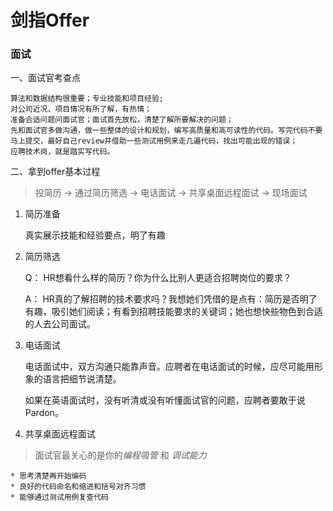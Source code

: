 # 剑指Offer

### 面试


一、面试官考查点

    算法和数据结构很重要；专业技能和项目经验;
    对公司近况、项目情况有所了解，有热情；
    准备合适问题问面试官；面试首先放松，清楚了解所要解决的问题；
    先和面试官多做沟通，做一些整体的设计和规划，编写高质量和高可读性的代码。写完代码不要马上提交，最好自己review并借助一些测试用例来走几遍代码，找出可能出现的错误；
    应聘技术岗，就是踏实写代码。

二、拿到offer基本过程

> 投简历 -> 通过简历筛选 -> 电话面试 -> 共享桌面远程面试 -> 现场面试

1. 简历准备

    真实展示技能和经验要点，明了有趣

2. 简历筛选

    Q： HR想看什么样的简历？你为什么比别人更适合招聘岗位的要求？
    
    A： HR真的了解招聘的技术要求吗？我想她们凭借的是点有：简历是否明了有趣，吸引她们阅读；有看到招聘技能要求的关键词；她也想快些物色到合适的人去公司面试。

3. 电话面试  

    电话面试中，双方沟通只能靠声音。应聘者在电话面试的时候，应尽可能用形象的语言把细节说清楚。

    如果在英语面试时，没有听清或没有听懂面试官的问题，应聘者要敢于说Pardon。

4. 共享桌面远程面试

> 面试官最关心的是你的*编程吸管* 和 *调试能力*

    * 思考清楚再开始编码
    * 良好的代码命名和缩进和括号对齐习惯
    * 能够通过测试用例复查代码

